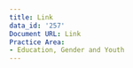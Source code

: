 ```yaml
---
title: Link
data_id: '257'
Document URL: Link
Practice Area:
- Education, Gender and Youth
---
```


